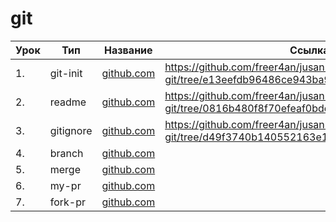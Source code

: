 # git

| Урок | Тип               | Название  | Ссылка                     |
| ---- | ----------------- | --------- | -------------------------- |
| 1.   |  git-init  | [github.com](./git-init/)  | https://github.com/freer4an/jusan-git/tree/e13eefdb96486ce943ba94b58dad8ea22f8f7201
| 2.   |  readme    | [github.com](./readme/)    | https://github.com/freer4an/jusan-git/tree/0816b480f8f70efeaf0bdce90553831dc463d820
| 3.   |  gitignore | [github.com](./gitignore/) | https://github.com/freer4an/jusan-git/tree/d49f3740b140552163e1d392293d3ca56a2bb131
| 4.   |  branch    | [github.com](./branch/)    |
| 5.   |  merge     | [github.com](./merge/)     |
| 6.   |  my-pr     | [github.com](./my-pr/)     |
| 7.   |  fork-pr   | [github.com](./fork-pr/)   |
